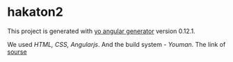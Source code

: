 # hakaton2

This project is generated with [yo angular generator](https://github.com/yeoman/generator-angular)
version 0.12.1.

We used _HTML, CSS, Angularjs_. And the build system - _Youman_. The link of [sourse](pidzemka.azurewebsites.net)
